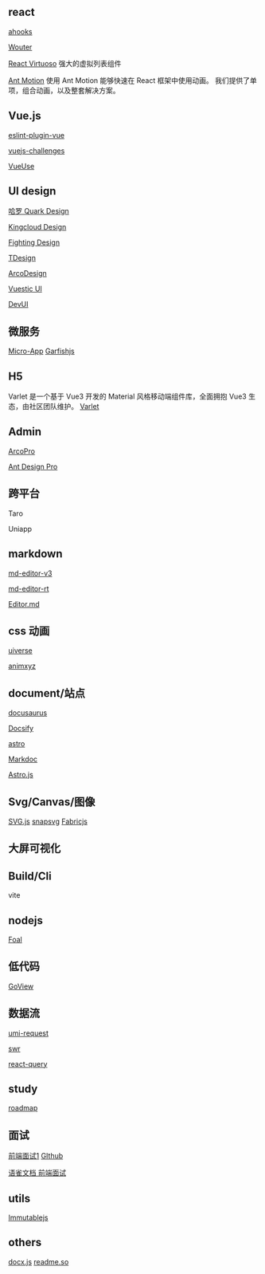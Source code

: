 ## react

[ahooks](https://ahooks.js.org/zh-CN/)

[Wouter](https://github.com/molefrog/wouter)

[React Virtuoso](https://virtuoso.dev/) 强大的虚拟列表组件

[Ant Motion](https://motion.ant.design/index-cn) 使用 Ant Motion 能够快速在 React 框架中使用动画。
我们提供了单项，组合动画，以及整套解决方案。


## Vue.js

[eslint-plugin-vue](https://eslint.vuejs.org/)

[vuejs-challenges](https://cn-vuejs-challenges.netlify.app/)

[VueUse]()



## UI design

[哈罗 Quark Design](https://quark-design.hellobike.com/#/)

[Kingcloud Design](https://design.ksyun.com/)

[Fighting Design](https://fighting.tianyuhao.cn/)

[TDesign](https://tdesign.tencent.com/)

[ArcoDesign](https://arco.design/)

[Vuestic UI](https://vuestic.dev/zh/introduction/overview)

[DevUI](https://vue-devui.github.io/)

## 微服务

[Micro-App](https://zeroing.jd.com/micro-app/)
[Garfishjs](https://www.garfishjs.org/guide/)

## H5

Varlet 是一个基于 Vue3 开发的 Material 风格移动端组件库，全面拥抱 Vue3 生态，由社区团队维护。
[Varlet](https://varlet.gitee.io/varlet-ui/?from=thosefree.com#/zh-CN/index)

## Admin

[ArcoPro](https://pro.arco.design/)

[Ant Design Pro](https://pro.ant.design/zh-CN/)

## 跨平台
Taro

Uniapp



## markdown

[md-editor-v3](https://imzbf.github.io/md-editor-v3/docs)

[md-editor-rt](https://imzbf.github.io/md-editor-rt/)

[Editor.md](https://pandao.github.io/editor.md/)

## css 动画

[uiverse](https://uiverse.io/all)

[animxyz](https://animxyz.com/)

## document/站点

[docusaurus](https://docusaurus.io/zh-CN/)

[Docsify](https://docsify.js.org/#/)

[astro](https://astro.build/)

[Markdoc](https://markdoc.dev/)

[Astro.js](https://astro.build/)

## Svg/Canvas/图像

[SVG.js](https://svgjs.dev/docs/3.0/)
[snapsvg](http://snapsvg.io/)
[Fabricjs](http://fabricjs.com/)

## 大屏可视化


## Build/Cli

vite

## nodejs

[Foal]()


## 低代码


[GoView](https://www.mtruning.club/)

## 数据流

[umi-request]()


[swr](https://swr.bootcss.com/)

[react-query]()

## study 

[roadmap](https://roadmap.sh/)

## 面试

[前端面试1](https://vue3js.cn/interview/) [GIthub](https://github.com/febobo/web-interview)

[语雀文档 前端面试](https://www.yuque.com/cuggz/interview)

## utils

[Immutablejs](https://immutable-js.com/)

## others

[docx.js](https://docx.js.org/#/)
[readme.so](https://readme.so)


